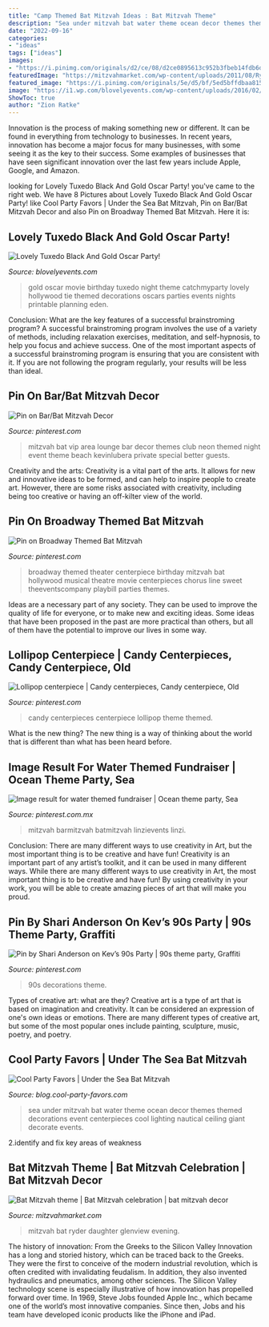 ```yaml
---
title: "Camp Themed Bat Mitzvah Ideas : Bat Mitzvah Theme"
description: "Sea under mitzvah bat water theme ocean decor themes themed decorations event centerpieces cool lighting nautical ceiling giant decorate events"
date: "2022-09-16"
categories:
- "ideas"
tags: ["ideas"]
images:
- "https://i.pinimg.com/originals/d2/ce/08/d2ce0895613c952b3fbeb14fdb6dc50d.jpg"
featuredImage: "https://mitzvahmarket.com/wp-content/uploads/2011/08/Ryder-1.jpg"
featured_image: "https://i.pinimg.com/originals/5e/d5/bf/5ed5bffdbaa8150a91a94f5ffbd32abb.jpg"
image: "https://i1.wp.com/blovelyevents.com/wp-content/uploads/2016/02/Black-And-Gold-Tuxedo-Oscar-Party-B.-Lovely-Events.jpg?resize=621%2C1000"
ShowToc: true
author: "Zion Ratke"
---
```



Innovation is the process of making something new or different. It can be found in everything from technology to businesses. In recent years, innovation has become a major focus for many businesses, with some seeing it as the key to their success. Some examples of businesses that have seen significant innovation over the last few years include Apple, Google, and Amazon.

	

		
looking for Lovely Tuxedo Black And Gold Oscar Party! you've came to the right web. We have 8 Pictures about Lovely Tuxedo Black And Gold Oscar Party! like Cool Party Favors | Under the Sea Bat Mitzvah, Pin on Bar/Bat Mitzvah Decor and also Pin on Broadway Themed Bat Mitzvah. Here it is:
		
    
## Lovely Tuxedo Black And Gold Oscar Party!

<img loading=lazy src="https://i1.wp.com/blovelyevents.com/wp-content/uploads/2016/02/Black-And-Gold-Tuxedo-Oscar-Party-B.-Lovely-Events.jpg?resize=621%2C1000" onerror="this.onerror=null;this.src='https://tse3.mm.bing.net/th?id=OIP.INL3zIYNaC4jSUUb2DeVfQHaL7&amp;pid=15.1';" alt="Lovely Tuxedo Black And Gold Oscar Party!">

_Source: blovelyevents.com_

>gold oscar movie birthday tuxedo night theme catchmyparty lovely hollywood tie themed decorations oscars parties events nights printable planning eden. 

	

Conclusion: What are the key features of a successful brainstroming program?
A successful brainstroming program involves the use of a variety of methods, including relaxation exercises, meditation, and self-hypnosis, to help you focus and achieve success. One of the most important aspects of a successful brainstroming program is ensuring that you are consistent with it. If you are not following the program regularly, your results will be less than ideal.

    
## Pin On Bar/Bat Mitzvah Decor

<img loading=lazy src="https://i.pinimg.com/736x/63/0c/6a/630c6af77e3565cda3ec4fc826c632fd--bat-mitzvah-themes-peace-love-happiness.jpg" onerror="this.onerror=null;this.src='https://tse1.mm.bing.net/th?id=OIP.c6R_952qMdXUsHr9MfISNgHaE7&amp;pid=15.1';" alt="Pin on Bar/Bat Mitzvah Decor">

_Source: pinterest.com_

>mitzvah bat vip area lounge bar decor themes club neon themed night event theme beach kevinlubera private special better guests. 

	

Creativity and the arts:
Creativity is a vital part of the arts. It allows for new and innovative ideas to be formed, and can help to inspire people to create art. However, there are some risks associated with creativity, including being too creative or having an off-kilter view of the world.

    
## Pin On Broadway Themed Bat Mitzvah

<img loading=lazy src="https://i.pinimg.com/originals/5e/d5/bf/5ed5bffdbaa8150a91a94f5ffbd32abb.jpg" onerror="this.onerror=null;this.src='https://tse3.mm.bing.net/th?id=OIP.O7jNVBPXw3OewGUOAixUrAHaJ4&amp;pid=15.1';" alt="Pin on Broadway Themed Bat Mitzvah">

_Source: pinterest.com_

>broadway themed theater centerpiece birthday mitzvah bat hollywood musical theatre movie centerpieces chorus line sweet theeventscompany playbill parties themes. 

	

Ideas are a necessary part of any society. They can be used to improve the quality of life for everyone, or to make new and exciting ideas. Some ideas that have been proposed in the past are more practical than others, but all of them have the potential to improve our lives in some way.

    
## Lollipop Centerpiece | Candy Centerpieces, Candy Centerpiece, Old

<img loading=lazy src="https://i.pinimg.com/originals/d2/ce/08/d2ce0895613c952b3fbeb14fdb6dc50d.jpg" onerror="this.onerror=null;this.src='https://tse2.mm.bing.net/th?id=OIP.BaVLyXvCYdv6SgMC1FL3RAHaJ6&amp;pid=15.1';" alt="Lollipop centerpiece | Candy centerpieces, Candy centerpiece, Old">

_Source: pinterest.com_

>candy centerpieces centerpiece lollipop theme themed. 

	

What is the new thing?
The new thing is a way of thinking about the world that is different than what has been heard before.

    
## Image Result For Water Themed Fundraiser | Ocean Theme Party, Sea

<img loading=lazy src="https://i.pinimg.com/736x/4d/15/05/4d15050bf44790f70d69d27611739ae1.jpg" onerror="this.onerror=null;this.src='https://tse4.mm.bing.net/th?id=OIP.Mrvpgr4uZZ8z5c5MrfHtXQHaFs&amp;pid=15.1';" alt="Image result for water themed fundraiser | Ocean theme party, Sea">

_Source: pinterest.com.mx_

>mitzvah barmitzvah batmitzvah linzievents linzi. 

	

Conclusion: There are many different ways to use creativity in Art, but the most important thing is to be creative and have fun!
Creativity is an important part of any artist’s toolkit, and it can be used in many different ways. While there are many different ways to use creativity in Art, the most important thing is to be creative and have fun! By using creativity in your work, you will be able to create amazing pieces of art that will make you proud.

    
## Pin By Shari Anderson On Kev’s 90s Party | 90s Theme Party, Graffiti

<img loading=lazy src="https://i.pinimg.com/736x/ff/2a/00/ff2a000e6e29fc4f44ea098329853cc5.jpg" onerror="this.onerror=null;this.src='https://tse1.mm.bing.net/th?id=OIP.tAscdmxWAiNhngcm6rGSYQHaI-&amp;pid=15.1';" alt="Pin by Shari Anderson on Kev’s 90s Party | 90s theme party, Graffiti">

_Source: pinterest.com_

>90s decorations theme. 

	

Types of creative art: what are they?
Creative art is a type of art that is based on imagination and creativity. It can be considered an expression of one's own ideas or emotions. There are many different types of creative art, but some of the most popular ones include painting, sculpture, music, poetry, and poetry.

    
## Cool Party Favors | Under The Sea Bat Mitzvah

<img loading=lazy src="http://blog.cool-party-favors.com/wp-content/uploads/2015/07/Ocean-Theme-Wedding-Decorations.jpg" onerror="this.onerror=null;this.src='https://tse2.mm.bing.net/th?id=OIP.HqyCoeL5AQased9WeWv3rgHaE7&amp;pid=15.1';" alt="Cool Party Favors | Under the Sea Bat Mitzvah">

_Source: blog.cool-party-favors.com_

>sea under mitzvah bat water theme ocean decor themes themed decorations event centerpieces cool lighting nautical ceiling giant decorate events. 

	

2.identify and fix key areas of weakness 

    
## Bat Mitzvah Theme | Bat Mitzvah Celebration | Bat Mitzvah Decor

<img loading=lazy src="https://mitzvahmarket.com/wp-content/uploads/2011/08/Ryder-1.jpg" onerror="this.onerror=null;this.src='https://tse2.mm.bing.net/th?id=OIP.o_k_9UHw99tdEhNrAsx48AAAAA&amp;pid=15.1';" alt="Bat Mitzvah theme | Bat Mitzvah celebration | bat mitzvah decor">

_Source: mitzvahmarket.com_

>mitzvah bat ryder daughter glenview evening. 

	

The history of innovation: From the Greeks to the Silicon Valley
Innovation has a long and storied history, which can be traced back to the Greeks. They were the first to conceive of the modern industrial revolution, which is often credited with invalidating feudalism. In addition, they also invented hydraulics and pneumatics, among other sciences.
The Silicon Valley technology scene is especially illustrative of how innovation has propelled forward over time. In 1969, Steve Jobs founded Apple Inc., which became one of the world’s most innovative companies. Since then, Jobs and his team have developed iconic products like the iPhone and iPad.

